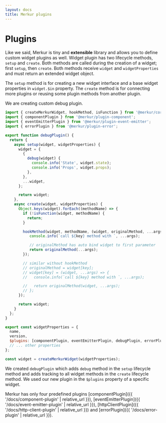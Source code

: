 ```yaml
---
layout: docs
title: Merkur plugins
---
```


# Plugins

Like we said, Merkur is tiny and **extensible** library and allows you to define custom widget plugins as well. Widget plugin has two lifecycle methods, `setup` and `create`. Both methods are called during the creation of a widget; first `setup`, then `create`. Both methods receive `widget` and `widgetProperties` and must return an extended widget object.

The `setup` method is for creating a new widget interface and a base widget properties in `widget.$in` property. The `create` method is for connecting more plugins or reusing some plugin methods from another plugin.

We are creating custom debug plugin.

```javascript
import { createMerkurWidget, hookMethod, isFunction } from '@merkur/core';
import { componentPlugin } from '@merkur/plugin-component';
import { eventEmitterPlugin } from '@merkur/plugin-event-emitter';
import { errorPlugin } from '@merkur/plugin-error';

export function debugPlugin() {
  return {
    async setup(widget, widgetProperties) {
      widget = {
        {
          debug(widget) {
            console.info('State', widget.state);
            console.info('Props', widget.props);
          },
        },
        ...widget,
      };

      return widget;
    },
    async create(widget, widgetProperties) {
      Object.keys(widget).forEach((methodName) => {
        if (!isFunction(widget, methodName) {
          return;
        }

        hookMethod(widget, methodName, (widget, originalMethod, ...args) => {
           console.info(`call ${key} method with `, ...args);

           // originalMethod has auto bind widget to first parameter
           return originalMethod(...args);
        });

        // similar without hookMethod
        // originalMethod = widget[key];
        // widget[key] = (widget, ...args) => {
        //   console.info(`call ${key} method with `, ...args);

        //   return originalMethod(widget, ...args);
        // };
      });

      return widget;
    }
  };
}

export const widgetProperties = {
  name,
  version,
  $plugins: [componentPlugin, eventEmitterPlugin, debugPlugin, errorPlugin],
  // ... other properties
};

const widget = createMerkurWidget(widgetProperties);
```

We created `debugPlugin` which adds `debug` method in the `setup` lifecycle method and adds tracking to all widget methods in the `create` lifecycle method. We used our new plugin in the `$plugins` property of a specific widget.

Merkur has only four predefined plugins [componentPlugin]({{ '/docs/component-plugin' | relative_url }}),  [eventEmitterPlugin]({{ '/docs/event-emitter-plugin' | relative_url }}), [httpClientPlugin]({{ '/docs/http-client-plugin' | relative_url }}) and [errorPlugin]({{ '/docs/error-plugin' | relative_url }}).
